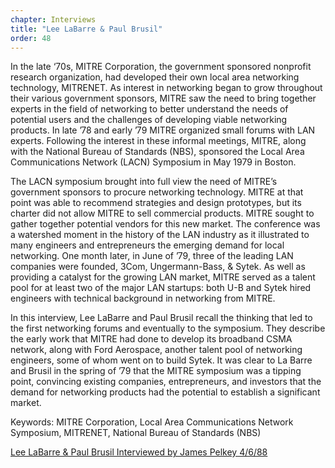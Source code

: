 ```yaml
---
chapter: Interviews
title: "Lee LaBarre & Paul Brusil"
order: 48
---
```


In the late ‘70s, MITRE Corporation, the government sponsored nonprofit research organization, had developed their own local area networking technology, MITRENET. As interest in networking began to grow throughout their various government sponsors, MITRE saw the need to bring together experts in the field of networking to better understand the needs of potential users and the challenges of developing viable networking products. In late ’78 and early ’79 MITRE organized small forums with LAN experts. Following the interest in these informal meetings, MITRE, along with the National Bureau of Standards (NBS), sponsored the Local Area Communications Network (LACN) Symposium in May 1979 in Boston.

The LACN symposium brought into full view the need of MITRE’s government sponsors to procure networking technology. MITRE at that point was able to recommend strategies and design prototypes, but its charter did not allow MITRE to sell commercial products. MITRE sought to gather together potential vendors for this new market. The conference was a watershed moment in the history of the LAN industry as it illustrated to many engineers and entrepreneurs the emerging demand for local networking. One month later, in June of ’79, three of the leading LAN companies were founded, 3Com, Ungermann-Bass, & Sytek. As well as providing a catalyst for the growing LAN market, MITRE served as a talent pool for at least two of the major LAN startups: both U-B and Sytek hired engineers with technical background in networking from MITRE.

In this interview, Lee LaBarre and Paul Brusil recall the thinking that led to the first networking forums and eventually to the symposium. They describe the early work that MITRE had done to develop its broadband CSMA network, along with Ford Aerospace, another talent pool of networking engineers, some of whom went on to build Sytek. It was clear to La Barre and Brusil in the spring of ’79 that the MITRE symposium was a tipping point, convincing existing companies, entrepreneurs, and investors that the demand for networking products had the potential to establish a significant market. 

Keywords: MITRE Corporation, Local Area Communications Network Symposium, MITRENET, National Bureau of Standards (NBS)

[Lee LaBarre & Paul Brusil Interviewed by James Pelkey 4/6/88](https://archive.computerhistory.org/resources/access/text/2020/04/102792037-05-01-acc.pdf)
